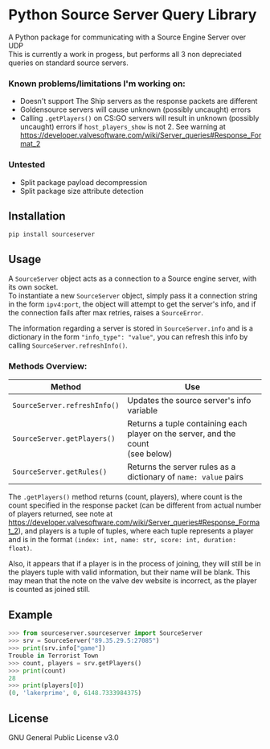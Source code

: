 # Python Source Server Query Library
A Python package for communicating with a Source Engine Server over UDP  
This is currently a work in progess, but performs all 3 non depreciated queries on standard source servers.  
### Known problems/limitations I'm working on:
* Doesn't support The Ship servers as the response packets are different
* Goldensource servers will cause unknown (possibly uncaught) errors
* Calling `.getPlayers()` on CS:GO servers will result in unknown (possibly uncaught) errors if `host_players_show` is not  2. See warning at https://developer.valvesoftware.com/wiki/Server_queries#Response_Format_2

### Untested
* Split package payload decompression
* Split package size attribute detection

## Installation
`pip install sourceserver`

## Usage
A `SourceServer` object acts as a connection to a Source engine server, with its own socket.  
To instantiate a new `SourceServer` object, simply pass it a connection string in the form `ipv4:port`, the object will attempt to get the server's info, and if the connection fails after max retries, raises a `SourceError`.  

The information regarding a server is stored in `SourceServer.info` and is a dictionary in the form `"info_type": "value"`, you can refresh this info by calling `SourceServer.refreshInfo()`.  

### Methods Overview:
| Method | Use |
|--------|-------------|
| `SourceServer.refreshInfo()` | Updates the source server's info variable |
| `SourceServer.getPlayers()` | Returns a tuple containing each player on the server, and the count<br>(see below) |
| `SourceServer.getRules()` | Returns the server rules as a dictionary of `name: value` pairs |

The `.getPlayers()` method returns (count, players), where count is the count specified in the response packet (can be different from actual number of players returned, see note at https://developer.valvesoftware.com/wiki/Server_queries#Response_Format_2), and players is a tuple of tuples, where each tuple represents a player and is in the format `(index: int, name: str, score: int, duration: float)`.  

Also, it appears that if a player is in the process of joining, they will still be in the players tuple with valid information, but their name will be blank. This may mean that the note on the valve dev website is incorrect, as the player is counted as joined still.

## Example
```python
>>> from sourceserver.sourceserver import SourceServer
>>> srv = SourceServer("89.35.29.5:27085")
>>> print(srv.info["game"]) 
Trouble in Terrorist Town
>>> count, players = srv.getPlayers()
>>> print(count) 
28
>>> print(players[0]) 
(0, 'lakerprime', 0, 6148.7333984375)
```

## License
GNU General Public License v3.0